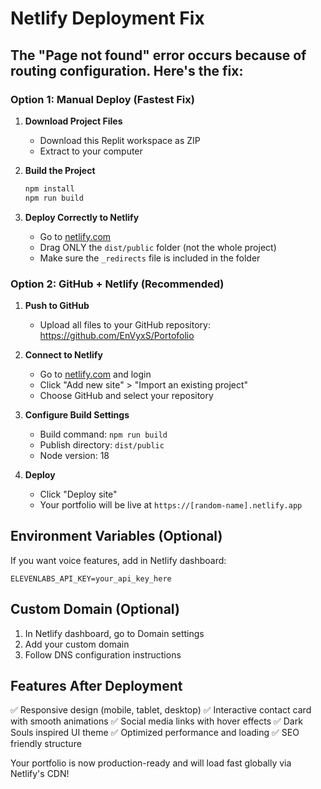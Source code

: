 # Netlify Deployment Fix

## The "Page not found" error occurs because of routing configuration. Here's the fix:

### Option 1: Manual Deploy (Fastest Fix)

1. **Download Project Files**
   - Download this Replit workspace as ZIP
   - Extract to your computer

2. **Build the Project**
   ```bash
   npm install
   npm run build
   ```

3. **Deploy Correctly to Netlify**
   - Go to [netlify.com](https://netlify.com)
   - Drag ONLY the `dist/public` folder (not the whole project)
   - Make sure the `_redirects` file is included in the folder

### Option 2: GitHub + Netlify (Recommended)

1. **Push to GitHub**
   - Upload all files to your GitHub repository: https://github.com/EnVyxS/Portofolio

2. **Connect to Netlify**
   - Go to [netlify.com](https://netlify.com) and login
   - Click "Add new site" > "Import an existing project"
   - Choose GitHub and select your repository

3. **Configure Build Settings**
   - Build command: `npm run build`
   - Publish directory: `dist/public`
   - Node version: 18

4. **Deploy**
   - Click "Deploy site"
   - Your portfolio will be live at `https://[random-name].netlify.app`

## Environment Variables (Optional)

If you want voice features, add in Netlify dashboard:
```
ELEVENLABS_API_KEY=your_api_key_here
```

## Custom Domain (Optional)

1. In Netlify dashboard, go to Domain settings
2. Add your custom domain
3. Follow DNS configuration instructions

## Features After Deployment

✅ Responsive design (mobile, tablet, desktop)
✅ Interactive contact card with smooth animations
✅ Social media links with hover effects
✅ Dark Souls inspired UI theme
✅ Optimized performance and loading
✅ SEO friendly structure

Your portfolio is now production-ready and will load fast globally via Netlify's CDN!